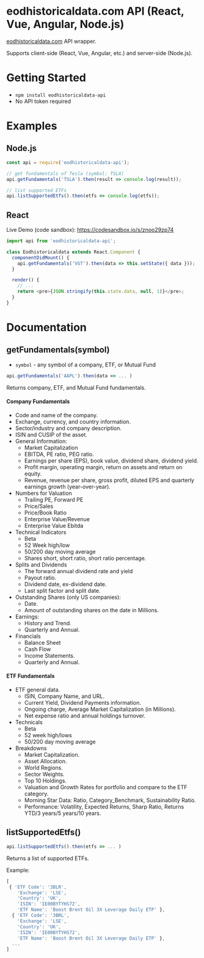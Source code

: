 # eodhistoricaldata.com API (React, Vue, Angular, Node.js)

[eodhistoricaldata.com](https://eodhistoricaldata.com) API wrapper.

Supports client-side (React, Vue, Angular, etc.) and server-side (Node.js).

# Getting Started

- `npm install eodhistoricaldata-api`
- No API token required

# Examples

## Node.js

```js
const api = require('eodhistoricaldata-api');

// get fundamentals of Tesla (symbol: TSLA)
api.getFundamentals('TSLA').then(result => console.log(result));

// list supported ETFs
api.listSupportedEtfs().then(etfs => console.log(etfs));
```

## React

Live Demo (code sandbox): https://codesandbox.io/s/znoo29zp74

```js
import api from 'eodhistoricaldata-api';

class Eodhistoricaldata extends React.Component {
  componentDidMount() {
    api.getFundamentals('VGT').then(data => this.setState({ data }));
  }

  render() {
    // ...
    return <pre>{JSON.stringify(this.state.data, null, 1)}</pre>;
  }
}
```

# Documentation

## getFundamentals(symbol)

- `symbol` - any symbol of a company, ETF, or Mutual Fund

```js
api.getFundamentals('AAPL').then(data => ... )
```

Returns company, ETF, and Mutual Fund fundamentals.

#### Company Fundamentals

- Code and name of the company.
- Exchange, currency, and country information.
- Sector/industry and company description.
- ISIN and CUSIP of the asset.
- General Information:
  - Market Capitalization
  - EBITDA, PE ratio, PEG ratio.
  - Earnings per share (EPS), book value, dividend share, dividend yield.
  - Profit margin, operating margin, return on assets and return on equity.
  - Revenue, revenue per share, gross profit, diluted EPS and quarterly earnings growth (year-over-year).
- Numbers for Valuation
  - Trailing PE, Forward PE
  - Price/Sales
  - Price/Book Ratio
  - Enterprise Value/Revenue
  - Enterprise Value Ebitda
- Technical Indicators
  - Beta
  - 52 Week high/low
  - 50/200 day moving average
  - Shares short, short ratio, short ratio percentage.
- Splits and Dividends
  - The forward annual dividend rate and yield
  - Payout ratio.
  - Dividend date, ex-dividend date.
  - Last split factor and split date.
- Outstanding Shares (only US companies):
  - Date.
  - Amount of outstanding shares on the date in Millions.
- Earnings:
  - History and Trend.
  - Quarterly and Annual.
- Financials
  - Balance Sheet
  - Cash Flow
  - Income Statements.
  - Quarterly and Annual.

#### ETF Fundamentals

- ETF general data.
  - ISIN, Company Name, and URL.
  - Current Yield, Dividend Payments information.
  - Ongoing charge, Average Market Capitalization (in Millions).
  - Net expense ratio and annual holdings turnover.
- Technicals
  - Beta
  - 52 week high/lows
  - 50/200 day moving average
- Breakdowns
  - Market Capitalization.
  - Asset Allocation.
  - World Regions.
  - Sector Weights.
  - Top 10 Holdings.
  - Valuation and Growth Rates for portfolio and compare to the ETF category.
  - Morning Star Data: Ratio, Category_Benchmark, Sustainability Ratio.
  - Performance: Volatility, Expected Returns, Sharp Ratio, Returns YTD/3 years/5 years/10 years.

## listSupportedEtfs()

```js
api.listSupportedEtfs().then(etfs => ... )
```

Returns a list of supported ETFs.

Example:

```js
[
 { 'ETF Code': '3BLR',
    'Exchange': 'LSE',
    'Country': 'UK',
    'ISIN': 'IE00BYTYHS72',
    'ETF Name': 'Boost Brent Oil 3X Leverage Daily ETP' },
  { 'ETF Code': '3BRL',
    'Exchange': 'LSE',
    'Country': 'UK',
    'ISIN': 'IE00BYTYHS72',
    'ETF Name': 'Boost Brent Oil 3X Leverage Daily ETP' },
  ...
]
```

